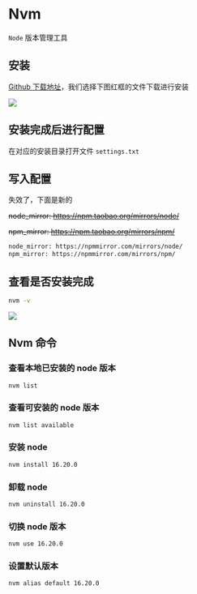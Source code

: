 # Nvm

`Node` 版本管理工具

## 安装

[Github 下载地址](https://github.com/coreybutler/nvm-windows/releases)，我们选择下图红框的文件下载进行安装

<Image src="https://raw.githubusercontent.com/Lazydd/images/main/202410281016807.png"></Image>

## 安装完成后进行配置

在对应的安装目录打开文件 `settings.txt`

## 写入配置

失效了，下面是新的

~~node_mirror: https://npm.taobao.org/mirrors/node/~~

~~npm_mirror: https://npm.taobao.org/mirrors/npm/~~

```txt
node_mirror: https://npmmirror.com/mirrors/node/
npm_mirror: https://npmmirror.com/mirrors/npm/
```

## 查看是否安装完成

```bash
nvm -v
```

<Image src="https://raw.githubusercontent.com/Lazydd/images/main/202410281013241.png"></Image>

## Nvm 命令

### 查看本地已安装的 node 版本

```bash
nvm list
```

### 查看可安装的 node 版本

```bash
nvm list available
```

### 安装 node

```bash
nvm install 16.20.0
```

### 卸载 node

```bash
nvm uninstall 16.20.0
```

### 切换 node 版本

```bash
nvm use 16.20.0
```

### 设置默认版本

```bash
nvm alias default 16.20.0
```
